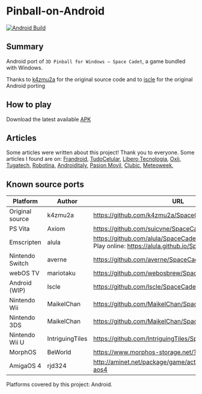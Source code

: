 <!-- markdownlint-disable-file MD033 -->

# Pinball-on-Android
[![Android Build](https://github.com/fexed/Pinball-on-Android/actions/workflows/android.yml/badge.svg)](https://github.com/fexed/Pinball-on-Android/actions/workflows/android.yml)
## Summary

Android port of `3D Pinball for Windows – Space Cadet`, a game bundled with Windows.

Thanks to [k4zmu2a](https://github.com/k4zmu2a) for the original source code and to [iscle](https://github.com/Iscle) for the original Android porting

## How to play

Download the latest available [APK](https://github.com/fexed/Pinball-on-Android/releases)

## Articles

Some articles were written about this project! Thank you to everyone. Some articles I found are on: [Frandroid](https://www.frandroid.com/android/applications/1384165_un-developpeur-ressuscite-le-pinball-3d-de-windows-sur-android-voici-comment-y-jouer), [TudoCelular](https://www.tudocelular.com/android/noticias/n192126/windows-xp-jogo-classico-pinball-3d-android.html), [Libero Tecnologia](https://tecnologia.libero.it/uno-studente-italiano-ha-portato-il-flipper-di-windows-su-android-58522), [Oxii](https://www.oxii.vn/tech/tua-game-huyen-thoai-tren-windows-pinball-3d-da-co-phien-ban-tren-android-39480.html), [Tugatech](https://tugatech.com.pt/t46867-space-cadet-do-windows-agora-chega-tambem-ao-android), [Robotina](https://www.robotina.us/entretenimiento/El-Pinball-tiene-una-version-disponible-para-celulares-Android-20220701-0004.html), [Androiditaly](https://www.androiditaly.com/2022/07/02/3d-pinball-space-cadet-arriva-su-android-grazie-ad-un-progetto-amatoriale-tutto-italiano/), [Pasion Movil](https://www.pasionmovil.com/videojuegos-2/3d-pinball-el-clasico-juego-de-windows-xp-llega-a-dispositivos-android/), [Clubic](https://www.clubic.com/pro/entreprises/microsoft/actualite-429654-vous-en-reviez-et-ils-l-ont-fait-3d-pinball-de-windows-obtient-un-portage-sur-android.html), [Meteoweek](https://tech.meteoweek.com/2022/07/10/3d-pinball-non-e-piu-unesclusiva-windows-space-cadet-sara-anche-per-android-grazie-ad-uno-studente/), 

## Known source ports

| Platform           | Author          | URL                                                                                                        |
| ------------------ | --------------- | ---------------------------------------------------------------------------------------------------------- |
| Original source    | k4zmu2a         |<https://github.com/k4zmu2a/SpaceCadetPinball>                                                              |
| PS Vita            | Axiom           | <https://github.com/suicvne/SpaceCadetPinball_Vita>                                                        |
| Emscripten         | alula           | <https://github.com/alula/SpaceCadetPinball> <br> Play online: <https://alula.github.io/SpaceCadetPinball> |
| Nintendo Switch    | averne          | <https://github.com/averne/SpaceCadetPinball-NX>                                                           |
| webOS TV           | mariotaku       | <https://github.com/webosbrew/SpaceCadetPinball>                                                           |
| Android (WIP)      | Iscle           | https://github.com/Iscle/SpaceCadetPinball                                                                 |
| Nintendo Wii       | MaikelChan      | https://github.com/MaikelChan/SpaceCadetPinball                                                            |
| Nintendo 3DS       | MaikelChan      | https://github.com/MaikelChan/SpaceCadetPinball/tree/3ds                                                   |
| Nintendo Wii U     | IntriguingTiles | https://github.com/IntriguingTiles/SpaceCadetPinball-WiiU                                                  |
| MorphOS            | BeWorld         | https://www.morphos-storage.net/?id=1688897                                                                |
| AmigaOS 4          | rjd324          | http://aminet.net/package/game/actio/spacecadetpinball-aos4                                                |

Platforms covered by this project: Android.
